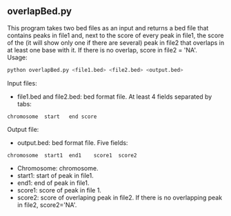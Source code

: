 ## overlapBed.py  

This program takes two bed files as an input and returns a bed file that contains peaks in file1 and, next to the score of every peak in file1, the score of  the (it will show only one if there are several) peak in file2 that overlaps in at least one base with it. If there is no overlap, score in file2 = 'NA'.  
Usage:  
```bash
python overlapBed.py <file1.bed> <file2.bed> <output.bed>
```
Input files:
- file1.bed and file2.bed: bed format file. At least 4 fields separated by tabs:
```
chromosome	start	end	score
```

Output file:
- output.bed: bed format file. Five fields: 
```
chromosome	start1	end1	score1	score2
```
   * Chromosome: chromosome.
   * start1: start of peak in file1.
   * end1: end of peak in file1.
   * score1: score of peak in file 1. 
   * score2: score of overlaping peak in file2. If there is no overlapping peak in file2, score2='NA'.



